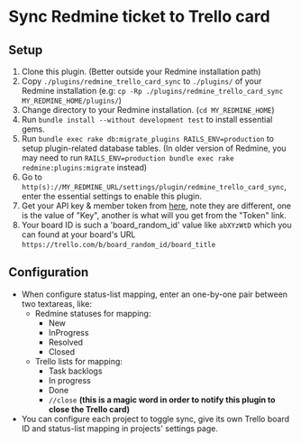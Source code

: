 # Sync Redmine ticket to Trello card

## Setup

1. Clone this plugin. (Better outside your Redmine installation path)
1. Copy `./plugins/redmine_trello_card_sync` to `./plugins/` of your Redmine installation (e.g: `cp -Rp ./plugins/redmine_trello_card_sync MY_REDMINE_HOME/plugins/`)
1. Change directory to your Redmine installation. (`cd MY_REDMINE_HOME`)
1. Run `bundle install --without development test` to install essential gems.
1. Run `bundle exec rake db:migrate_plugins RAILS_ENV=production` to setup plugin-related database tables. (In older version of Redmine, you may need to run `RAILS_ENV=production bundle exec rake redmine:plugins:migrate` instead)
1. Go to `http(s)://MY_REDMINE_URL/settings/plugin/redmine_trello_card_sync`, enter the essential settings to enable this plugin.
  1. Get your API key & member token from [here](https://trello.com/app-key), note they are different, one is the value of "Key", another is what will you get from the "Token" link.
  1. Your board ID is such a 'board_random_id' value like `abXYzWtD` which you can found at your board's URL `https://trello.com/b/board_random_id/board_title`

## Configuration

* When configure status-list mapping, enter an one-by-one pair between two textareas, like:
  * Redmine statuses for mapping:
    * New
    * InProgress
    * Resolved
    * Closed
  * Trello lists for mapping:
    * Task backlogs
    * In progress
    * Done
    * `//close` **(this is a magic word in order to notify this plugin to close the Trello card)**
* You can configure each project to toggle sync, give its own Trello board ID and status-list mapping in projects' settings page.
